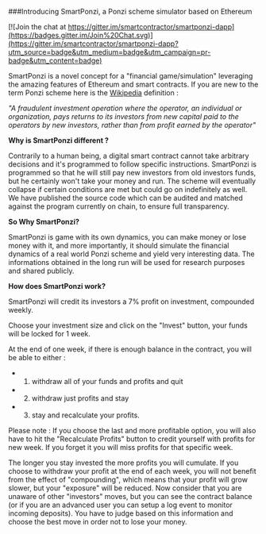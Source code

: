 
###Introducing SmartPonzi, a Ponzi scheme simulator based on Ethereum

[![Join the chat at https://gitter.im/smartcontractor/smartponzi-dapp](https://badges.gitter.im/Join%20Chat.svg)](https://gitter.im/smartcontractor/smartponzi-dapp?utm_source=badge&utm_medium=badge&utm_campaign=pr-badge&utm_content=badge)

SmartPonzi is a novel concept for a "financial game/simulation" leveraging the amazing features of Ethereum and smart contracts. 
If you are new to the term Ponzi scheme here is the [Wikipedia](https://en.wikipedia.org/wiki/Ponzi_scheme) definition :  

*"A fraudulent investment operation where the operator, an individual or organization, pays returns to its investors from new capital paid to the operators by new investors, rather than from profit earned by the operator"*


**Why is SmartPonzi different ?**

Contrarily to a human being, a digital smart contract cannot take arbitrary decisions and it's programmed to follow specific instructions. SmartPonzi is programmed so that he will still pay new investors from old investors funds, but he certainly won't take your money and run. The scheme will eventually collapse if certain conditions are met but could go on indefinitely as well. We have published the source code which can be audited and matched against the program currently on chain, to ensure full transparency.

**So Why SmartPonzi?**

SmartPonzi is game with its own dynamics, you can make money or lose money with it, and more importantly,  it should simulate the financial dynamics of a real world Ponzi scheme and yield very interesting data. The informations obtained in the long run will be used for research purposes and shared publicly.


**How does SmartPonzi work?**


SmartPonzi will credit its investors a 7% profit on investment, compounded weekly.

Choose your investment size and click on the "Invest" button, your funds will be locked  for 1 week. 

At the end of one week, if there is enough balance in the contract, you will be able to either :

* 1) withdraw all of your funds and profits and quit 
* 2) withdraw just profits and stay
* 3) stay and recalculate your profits. 

Please note : If you choose the last and more profitable option, you will also have to hit the "Recalculate Profits" button to credit yourself with profits for new week. If you forget it you will miss profits for that specific week.

The longer you stay invested the more profits you will cumulate. If you choose to withdraw your profit at the end of each week, you will not benefit from the effect of "compounding", which means that your profit will grow slower, but your "exposure" will be reduced. Now consider that you are unaware of other "investors" moves, but you can see the contract balance (or if you are an advanced user you can setup a log event to monitor incoming deposits). You have to judge based on this information and choose the best move in order not to lose your money. 
